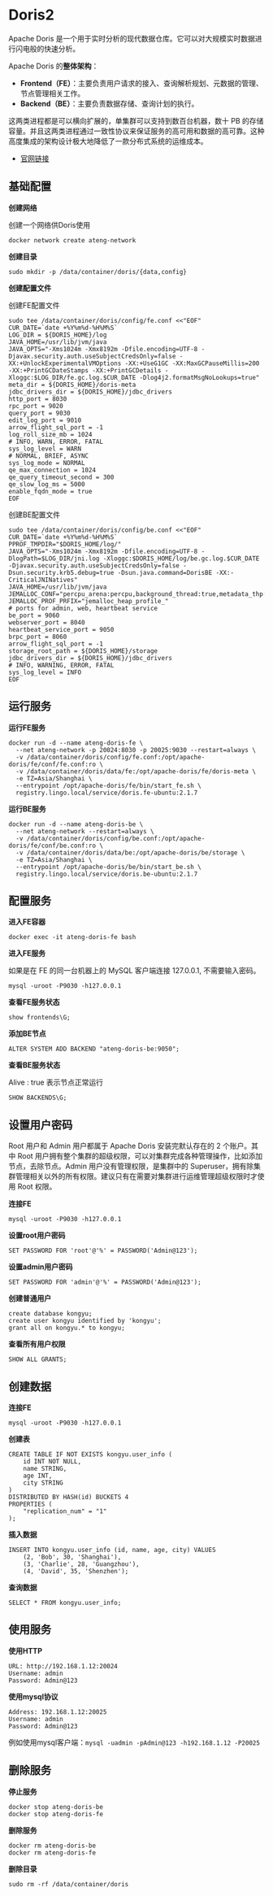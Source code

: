 # Doris2

Apache Doris 是一个用于实时分析的现代数据仓库。它可以对大规模实时数据进行闪电般的快速分析。

Apache Doris 的**整体架构**：

- **Frontend（FE）**：主要负责用户请求的接入、查询解析规划、元数据的管理、节点管理相关工作。
- **Backend（BE）**：主要负责数据存储、查询计划的执行。

这两类进程都是可以横向扩展的，单集群可以支持到数百台机器，数十 PB 的存储容量。并且这两类进程通过一致性协议来保证服务的高可用和数据的高可靠。这种高度集成的架构设计极大地降低了一款分布式系统的运维成本。

- [官网链接](https://doris.apache.org/zh-CN/docs/install/cluster-deployment/standard-deployment)



## 基础配置

**创建网络**

创建一个网络供Doris使用

```
docker network create ateng-network
```

**创建目录**

```
sudo mkdir -p /data/container/doris/{data,config}
```

**创建配置文件**

创建FE配置文件

```
sudo tee /data/container/doris/config/fe.conf <<"EOF"
CUR_DATE=`date +%Y%m%d-%H%M%S`
LOG_DIR = ${DORIS_HOME}/log
JAVA_HOME=/usr/lib/jvm/java
JAVA_OPTS="-Xms1024m -Xmx8192m -Dfile.encoding=UTF-8 -Djavax.security.auth.useSubjectCredsOnly=false -XX:+UnlockExperimentalVMOptions -XX:+UseG1GC -XX:MaxGCPauseMillis=200 -XX:+PrintGCDateStamps -XX:+PrintGCDetails -Xloggc:$LOG_DIR/fe.gc.log.$CUR_DATE -Dlog4j2.formatMsgNoLookups=true"
meta_dir = ${DORIS_HOME}/doris-meta
jdbc_drivers_dir = ${DORIS_HOME}/jdbc_drivers
http_port = 8030
rpc_port = 9020
query_port = 9030
edit_log_port = 9010
arrow_flight_sql_port = -1
log_roll_size_mb = 1024
# INFO, WARN, ERROR, FATAL
sys_log_level = WARN
# NORMAL, BRIEF, ASYNC
sys_log_mode = NORMAL
qe_max_connection = 1024
qe_query_timeout_second = 300
qe_slow_log_ms = 5000
enable_fqdn_mode = true
EOF
```

创建BE配置文件

```
sudo tee /data/container/doris/config/be.conf <<"EOF"
CUR_DATE=`date +%Y%m%d-%H%M%S`
PPROF_TMPDIR="$DORIS_HOME/log/"
JAVA_OPTS="-Xms1024m -Xmx8192m -Dfile.encoding=UTF-8 -DlogPath=$LOG_DIR/jni.log -Xloggc:$DORIS_HOME/log/be.gc.log.$CUR_DATE -Djavax.security.auth.useSubjectCredsOnly=false -Dsun.security.krb5.debug=true -Dsun.java.command=DorisBE -XX:-CriticalJNINatives"
JAVA_HOME=/usr/lib/jvm/java
JEMALLOC_CONF="percpu_arena:percpu,background_thread:true,metadata_thp:auto,muzzy_decay_ms:5000,dirty_decay_ms:5000,oversize_threshold:0,prof:false,lg_prof_interval:-1"
JEMALLOC_PROF_PRFIX="jemalloc_heap_profile_"
# ports for admin, web, heartbeat service
be_port = 9060
webserver_port = 8040
heartbeat_service_port = 9050
brpc_port = 8060
arrow_flight_sql_port = -1
storage_root_path = ${DORIS_HOME}/storage
jdbc_drivers_dir = ${DORIS_HOME}/jdbc_drivers
# INFO, WARNING, ERROR, FATAL
sys_log_level = INFO
EOF
```

## 运行服务

**运行FE服务**

```
docker run -d --name ateng-doris-fe \
  --net ateng-network -p 20024:8030 -p 20025:9030 --restart=always \
  -v /data/container/doris/config/fe.conf:/opt/apache-doris/fe/conf/fe.conf:ro \
  -v /data/container/doris/data/fe:/opt/apache-doris/fe/doris-meta \
  -e TZ=Asia/Shanghai \
  --entrypoint /opt/apache-doris/fe/bin/start_fe.sh \
  registry.lingo.local/service/doris.fe-ubuntu:2.1.7
```

**运行BE服务**

```
docker run -d --name ateng-doris-be \
  --net ateng-network --restart=always \
  -v /data/container/doris/config/be.conf:/opt/apache-doris/fe/conf/be.conf:ro \
  -v /data/container/doris/data/be:/opt/apache-doris/be/storage \
  -e TZ=Asia/Shanghai \
  --entrypoint /opt/apache-doris/be/bin/start_be.sh \
  registry.lingo.local/service/doris.be-ubuntu:2.1.7
```

## 配置服务

**进入FE容器**

```
docker exec -it ateng-doris-fe bash
```

**进入FE服务**

如果是在 FE 的同一台机器上的 MySQL 客户端连接 127.0.0.1, 不需要输入密码。

```
mysql -uroot -P9030 -h127.0.0.1
```

**查看FE服务状态**

```
show frontends\G;
```

**添加BE节点**

```
ALTER SYSTEM ADD BACKEND "ateng-doris-be:9050";
```

**查看BE服务状态**

Alive : true 表示节点正常运行

```
SHOW BACKENDS\G;
```

## 设置用户密码

Root 用户和 Admin 用户都属于 Apache Doris 安装完默认存在的 2 个账户。其中 Root 用户拥有整个集群的超级权限，可以对集群完成各种管理操作，比如添加节点，去除节点。Admin 用户没有管理权限，是集群中的 Superuser，拥有除集群管理相关以外的所有权限。建议只有在需要对集群进行运维管理超级权限时才使用 Root 权限。

**连接FE**

```
mysql -uroot -P9030 -h127.0.0.1
```

**设置root用户密码**

```
SET PASSWORD FOR 'root'@'%' = PASSWORD('Admin@123');
```

**设置admin用户密码**

```
SET PASSWORD FOR 'admin'@'%' = PASSWORD('Admin@123');
```

**创建普通用户**

```
create database kongyu;
create user kongyu identified by 'kongyu';
grant all on kongyu.* to kongyu;
```

**查看所有用户权限**

```
SHOW ALL GRANTS;
```



## 创建数据

**连接FE**

```
mysql -uroot -P9030 -h127.0.0.1
```

**创建表**

```
CREATE TABLE IF NOT EXISTS kongyu.user_info (
    id INT NOT NULL,
    name STRING,
    age INT,
    city STRING
)
DISTRIBUTED BY HASH(id) BUCKETS 4
PROPERTIES (
    "replication_num" = "1"
);
```

**插入数据**

```
INSERT INTO kongyu.user_info (id, name, age, city) VALUES
    (2, 'Bob', 30, 'Shanghai'),
    (3, 'Charlie', 28, 'Guangzhou'),
    (4, 'David', 35, 'Shenzhen');
```

**查询数据**

```
SELECT * FROM kongyu.user_info;
```



## 使用服务

**使用HTTP**

```
URL: http://192.168.1.12:20024
Username: admin
Password: Admin@123
```

**使用mysql协议**

```
Address: 192.168.1.12:20025
Username: admin
Password: Admin@123
```

例如使用mysql客户端：`mysql -uadmin -pAdmin@123 -h192.168.1.12 -P20025`



## 删除服务

**停止服务**

```
docker stop ateng-doris-be
docker stop ateng-doris-fe
```

**删除服务**

```
docker rm ateng-doris-be
docker rm ateng-doris-fe
```

**删除目录**

```
sudo rm -rf /data/container/doris
```

